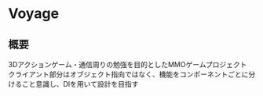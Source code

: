 # Voyage

## 概要

3Dアクションゲーム・通信周りの勉強を目的としたMMOゲームプロジェクト
クライアント部分はオブジェクト指向ではなく、機能をコンポーネントごとに分けること意識し、DIを用いて設計を目指す
